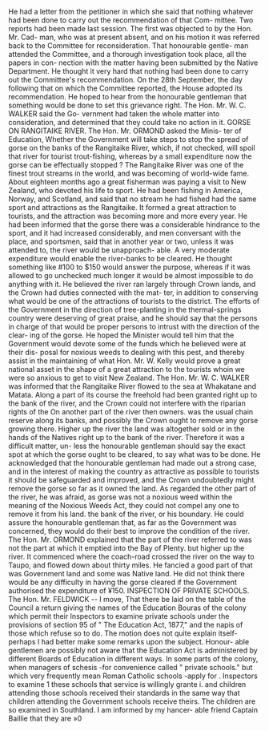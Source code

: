 He had a letter from the petitioner in which she said that nothing whatever had been done to carry out the recommendation of that Com- mittee. Two reports had been made last session. The first was objected to by the Hon. Mr. Cad- man, who was at present absent, and on his motion it was referred back to the Committee for reconsideration. That honourable gentle- man attended the Committee, and a thorough investigation took place, all the papers in con- nection with the matter having been submitted by the Native Department. He thought it very hard that nothing had been done to carry out the Committee's recommendation. On the 28th September, the day following that on which the Committee reported, the House adopted its recommendation. He hoped to hear from the honourable gentleman that something would be done to set this grievance right. The Hon. Mr. W. C. WALKER said the Go- vernment had taken the whole matter into consideration, and determined that they could take no action in it. GORSE ON RANGITAIKE RIVER. The Hon. Mr. ORMOND asked the Minis- ter of Education, Whether the Government will take steps to stop the spread of gorse on the banks of the Rangitaike River, which, if not checked, will spoil that river for tourist trout-fishing, whereas by a small expenditure now the gorse can be effectually stopped ? The Rangitaike River was one of the finest trout streams in the world, and was becoming of world-wide fame. About eighteen months ago a great fisherman was paying a visit to New Zealand, who devoted his life to sport. He had been fishing in America, Norway, and Scotland, and said that no stream he had fished had the same sport and attractions as the Rangitaike. It formed a great attraction to tourists, and the attraction was becoming more and more every year. He had been informed that the gorse there was a considerable hindrance to the sport, and it had increased considerably, and men conversant with the place, and sportsmen, said that in another year or two, unless it was attended to, the river would be unapproach- able. A very moderate expenditure would enable the river-banks to be cleared. He thought something like #100 to $150 would answer the purpose, whereas if it was allowed to go unchecked much longer it would be almost impossible to do anything with it. He believed the river ran largely through Crown lands, and the Crown had duties connected with the mat- ter, in addition to conserving what would be one of the attractions of tourists to the district. The efforts of the Government in the direction of tree-planting in the thermal-springs country were deserving of great praise, and he should say that the persons in charge of that would be proper persons to intrust with the direction of the clear- ing of the gorse. He hoped the Minister would tell him that the Government would devote some of the funds which he believed were at their dis- posal for noxious weeds to dealing with this pest, and thereby assist in the maintaining of what Hon. Mr. W. Kelly would prove a great national asset in the shape of a great attraction to the tourists whoin we were so anxious to get to visit New Zealand. The Hon. Mr. W. C. WALKER was informed that the Rangitaike River flowed to the sea at Whakatane and Matata. Along a part of its course the freehold had been granted right up to the bank of the river, and the Crown could not interfere with the riparian rights of the On another part of the river then owners. was the usual chain reserve along its banks, and possibly the Crown ought to remove any gorse growing there. Higher up the river the land was altogether sold or in the hands of the Natives right up to the bank of the river. Therefore it was a difficult matter, un- less the honourable gentleman should say the exact spot at which the gorse ought to be cleared, to say what was to be done. He acknowledged that the honourable gentleman had made out a strong case, and in the interest of making the country as attractive as possible to tourists it should be safeguarded and improved, and the Crown undoubtedly might remove the gorse so far as it owned the land. As regarded the other part of the river, he was afraid, as gorse was not a noxious weed within the meaning of the Noxious Weeds Act, they could not compel any one to remove it from his land. the bank of the river, or his boundary. He could assure the honourable gentleman that, as far as the Government was concerned, they would do their best to improve the condition of the river. The Hon. Mr. ORMOND explained that the part of the river referred to was not the part at which it emptied into the Bay of Plenty. but higher up the river. It commenced where the coach-road crossed the river on the way to Taupo, and flowed down about thirty miles. He fancied a good part of that was Government land and some was Native land. He did not think there would be any difficulty in having the gorse cleared if the Government authorised the expenditure of ¥150. INSPECTION OF PRIVATE SCHOOLS. The Hon. Mr. FELDWICK -- I move, That there be laid on the table of the Council a return giving the names of the Education Bouras of the colony which permit their Inspectors to examine private schools under the provisions of section 95 of " The Education Act, 1877," and the napis of those which refuse so to do. The motion does not quite explain itself- perhaps I had better make some remarks upon the subject. Honour- able gentlemen are possibly not aware that the Education Act is administered by different Boards of Education in different ways. In some parts of the colony, when managers of schesis -for convenience called " private schools." but which very frequently mean Roman Catholic schools -apply for . Inspectors to examine 1 these schools that service is willingly grante i. and children attending those schools received their standards in the same way that children attending the Government schools receive theirs. The children are so examined in Southland. I am informed by my hancer- able friend Captain Baillie that they are »0 